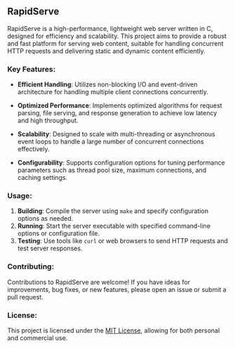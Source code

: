 ## RapidServe

RapidServe is a high-performance, lightweight web server written in C, designed for efficiency and scalability. This project aims to provide a robust and fast platform for serving web content, suitable for handling concurrent HTTP requests and delivering static and dynamic content efficiently.

### Key Features:

- **Efficient Handling**: Utilizes non-blocking I/O and event-driven architecture for handling multiple client connections concurrently.
  
- **Optimized Performance**: Implements optimized algorithms for request parsing, file serving, and response generation to achieve low latency and high throughput.

- **Scalability**: Designed to scale with multi-threading or asynchronous event loops to handle a large number of concurrent connections effectively.

- **Configurability**: Supports configuration options for tuning performance parameters such as thread pool size, maximum connections, and caching settings.

### Usage:

1. **Building**: Compile the server using `make` and specify configuration options as needed.
2. **Running**: Start the server executable with specified command-line options or configuration file.
3. **Testing**: Use tools like `curl` or web browsers to send HTTP requests and test server responses.

### Contributing:

Contributions to RapidServe are welcome! If you have ideas for improvements, bug fixes, or new features, please open an issue or submit a pull request.

### License:

This project is licensed under the [MIT License](LICENSE), allowing for both personal and commercial use.
